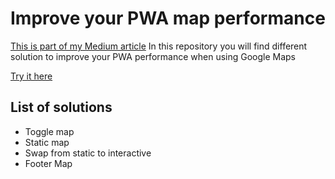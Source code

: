 # Improve your PWA map performance

[This is part of my Medium article](https://medium.com/@lorenzozaccagnini/improve-google-map-performance-in-your-pwa-fe24a6b3a37b)
In this repository you will find different solution to improve your PWA performance when using Google Maps


[Try it here](https://lorenzozaccagnini.github.io/improve-pwa-map-performance/)

## List of solutions
* Toggle map
* Static map
* Swap from static to interactive
* Footer Map
